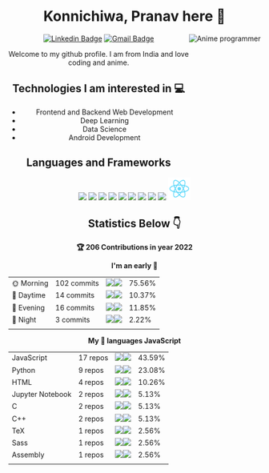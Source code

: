 <div align="center">
  
# Konnichiwa, Pranav here :wave:

<img src = 'https://github.com/pran01/pran01/blob/master/images/anime2.gif' alt = 'Anime programmer' align='right' height='250'/>

[![Linkedin Badge](https://img.shields.io/badge/-pranavsinha-blue?style=flat-square&logo=Linkedin&logoColor=white&link=https://www.linkedin.com/in/pranav-sinha)](https://www.linkedin.com/in/pranav-sinha)      [![Gmail Badge](https://img.shields.io/badge/-pran.sinha1.0@gmail.com-c14438?style=flat-square&logo=Gmail&logoColor=white&link=mailto:pran.sinha1.0@gmail.com)](mailto:pran.sinha1.0@gmail.com)


Welcome to my github profile. I am from India and love coding and anime.

## Technologies I am interested in :computer:
* Frontend and Backend Web Development
* Deep Learning
* Data Science
* Android Development

## Languages and Frameworks
<img src = 'https://github.com/pran01/pran01/blob/master/images/c-original.svg' width='45'/>   <img src = 'https://github.com/pran01/pran01/blob/master/images/cpp.svg' width='45'/>   <img src = 'https://github.com/pran01/pran01/blob/master/images/python2.png' height='45'/>   <img src = 'https://github.com/pran01/pran01/blob/master/images/html.svg' width='45'/>   <img src = 'https://github.com/pran01/pran01/blob/master/images/css.svg' width='45'/>   <img src = 'https://github.com/pran01/pran01/blob/master/images/js.svg' width='45'/>   <img src = 'https://github.com/pran01/pran01/blob/master/images/bootstrap.svg' width='45'/>   <img src = 'https://github.com/pran01/pran01/blob/master/images/flask.png' width='45'/>   <img src = 'https://github.com/pran01/pran01/blob/master/images/sqlite.svg' width='100'/>   <img src = 'https://github.com/pran01/pran01/blob/master/images/react.png' width='45'/>

## Statistics Below :point_down:


<!--START_CONTRIBUTIONS:readme-info-->
**🏆 206 Contributions in year 2022**


<!--END_CONTRIBUTIONS:readme-info-->

<!--START_SECTION_DAILY_COMMIT:readme-info-->
**I'm an early 🐤** 

| | | | |
| --- | --- | --- | --- |
|🌞 Morning                |102 commits         |![](https://via.placeholder.com/304x22/000000/000000?text=+)![](https://via.placeholder.com/96x22/b8b8b8/b8b8b8?=text=+)|75.56%|
|🌆 Daytime                |14 commits          |![](https://via.placeholder.com/40x22/000000/000000?text=+)![](https://via.placeholder.com/360x22/b8b8b8/b8b8b8?=text=+)|10.37%|
|🌃 Evening                |16 commits          |![](https://via.placeholder.com/48x22/000000/000000?text=+)![](https://via.placeholder.com/352x22/b8b8b8/b8b8b8?=text=+)|11.85%|
|🌙 Night                  |3 commits           |![](https://via.placeholder.com/8x22/000000/000000?text=+)![](https://via.placeholder.com/392x22/b8b8b8/b8b8b8?=text=+)|2.22%|
| | | | |

<!--END_SECTION_DAILY_COMMIT:readme-info-->

<!--START_SECTION_LANGUAGE:readme-info-->
**My 💖 languages JavaScript** 

| | | | |
| --- | --- | --- | --- |
|JavaScript               |17 repos|            ![](https://via.placeholder.com/176x22/000000/000000?text=+)![](https://via.placeholder.com/224x22/b8b8b8/b8b8b8?=text=+)|43.59%|
|Python                   |9 repos|             ![](https://via.placeholder.com/92x22/000000/000000?text=+)![](https://via.placeholder.com/308x22/b8b8b8/b8b8b8?=text=+)|23.08%|
|HTML                     |4 repos|             ![](https://via.placeholder.com/40x22/000000/000000?text=+)![](https://via.placeholder.com/360x22/b8b8b8/b8b8b8?=text=+)|10.26%|
|Jupyter Notebook         |2 repos|             ![](https://via.placeholder.com/20x22/000000/000000?text=+)![](https://via.placeholder.com/380x22/b8b8b8/b8b8b8?=text=+)|5.13%|
|C                        |2 repos|             ![](https://via.placeholder.com/20x22/000000/000000?text=+)![](https://via.placeholder.com/380x22/b8b8b8/b8b8b8?=text=+)|5.13%|
|C++                      |2 repos|             ![](https://via.placeholder.com/20x22/000000/000000?text=+)![](https://via.placeholder.com/380x22/b8b8b8/b8b8b8?=text=+)|5.13%|
|TeX                      |1 repos|             ![](https://via.placeholder.com/12x22/000000/000000?text=+)![](https://via.placeholder.com/388x22/b8b8b8/b8b8b8?=text=+)|2.56%|
|Sass                     |1 repos|             ![](https://via.placeholder.com/12x22/000000/000000?text=+)![](https://via.placeholder.com/388x22/b8b8b8/b8b8b8?=text=+)|2.56%|
|Assembly                 |1 repos|             ![](https://via.placeholder.com/12x22/000000/000000?text=+)![](https://via.placeholder.com/388x22/b8b8b8/b8b8b8?=text=+)|2.56%|
| | | | |

<!--END_SECTION_LANGUAGE:readme-info-->
</div>
